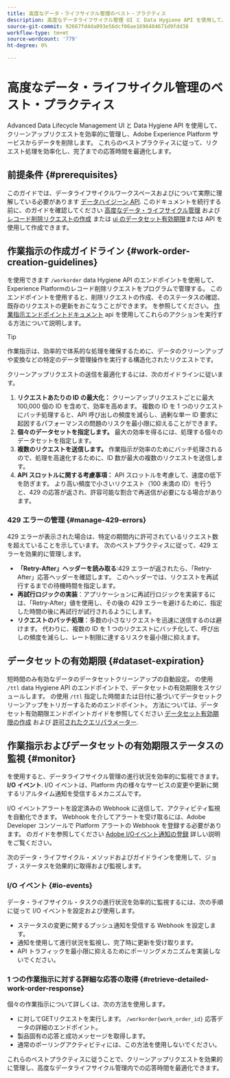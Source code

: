 ```yaml
---
title: 高度なデータ・ライフサイクル管理のベスト・プラクティス
description: 高度なデータライフサイクル管理 UI と Data Hygiene API を使用して、Adobe Experience Platformのデータハイジーンリクエストを効率的に管理する方法について説明します。 このガイドでは、リクエストごとの ID の最大化、個々のデータセットの指定、速度低下を防ぐための API スロットルへの配慮などのベストプラクティスを説明します。 このドキュメントには、データセットの自動クリーンアップの設定に関するガイドライン、作業指示のステータスを監視する方法、詳細な応答取得方法が含まれています。 これらのプラクティスに従って、リクエスト処理を効率化し、応答時間を最適化します。
source-git-commit: 92667fd4da093e56dcf06ae1696484671d9fdd38
workflow-type: tm+mt
source-wordcount: '779'
ht-degree: 0%

---
```


# 高度なデータ・ライフサイクル管理のベスト・プラクティス

Advanced Data Lifecycle Management UI と Data Hygiene API を使用して、クリーンアップリクエストを効率的に管理し、Adobe Experience Platform サービスからデータを削除します。 これらのベストプラクティスに従って、リクエスト処理を効率化し、完了までの応答時間を最適化します。

## 前提条件 {#prerequisites}

このガイドでは、データライフサイクルワークスペースおよびについて実際に理解している必要があります [データハイジーン API](./api/overview.md). このドキュメントを続行する前に、のガイドを確認してください [高度なデータ・ライフサイクル管理](./home.md) および [レコード削除リクエストの作成](./ui/record-delete.md) または [ui のデータセット有効期限](./ui/dataset-expiration.md)または API を使用して作成できます。

## 作業指示の作成ガイドライン {#work-order-creation-guidelines}

を使用できます `/workorder` data Hygiene API のエンドポイントを使用して、Experience Platformのレコード削除リクエストをプログラムで管理する。 このエンドポイントを使用すると、削除リクエストの作成、そのステータスの確認、既存のリクエストの更新をおこなうことができます。 を参照してください。 [作業指示エンドポイントドキュメント](./api/workorder.md) api を使用してこれらのアクションを実行する方法について説明します。

>[!TIP]
>
>作業指示は、効率的で体系的な処理を確保するために、データのクリーンアップや変換などの特定のデータ管理操作を実行する構造化されたリクエストです。

クリーンアップリクエストの送信を最適化するには、次のガイドラインに従います。

1. **リクエストあたりの ID の最大化：** クリーンアップリクエストごとに最大 100,000 個の ID を含めて、効率を高めます。 複数の ID を 1 つのリクエストにバッチ処理すると、API 呼び出しの頻度を減らし、過剰な単一 ID 要求に起因するパフォーマンスの問題のリスクを最小限に抑えることができます。
2. **個々のデータセットを指定します。** 最大の効率を得るには、処理する個々のデータセットを指定します。
3. **複数のリクエストを送信します。** 作業指示が効率のためにバッチ処理されるので、処理を高速化するために、ID 数が最大の複数のリクエストを送信します。
4. **API スロットルに関する考慮事項：** API スロットルを考慮して、速度の低下を防ぎます。 より高い頻度で小さいリクエスト（100 未満の ID）を行うと、429 の応答が返され、許容可能な割合で再送信が必要になる場合があります。

### 429 エラーの管理 {#manage-429-errors}

429 エラーが表示された場合は、特定の期間内に許可されているリクエスト数を超えていることを示しています。 次のベストプラクティスに従って、429 エラーを効果的に管理します。

- **「Retry-After」ヘッダーを読み取る**:429 エラーが返されたら、「Retry-After」応答ヘッダーを確認します。 このヘッダーでは、リクエストを再試行するまでの待機時間を指定します。
- **再試行ロジックの実装**：アプリケーションに再試行ロジックを実装するには、「Retry-After」値を使用し、その後の 429 エラーを避けるために、指定した時間の後に再試行が試行されるようにします。
- **リクエストのバッチ処理**：多数の小さなリクエストを迅速に送信するのは避けます。 代わりに、複数の ID を 1 つのリクエストにバッチ化して、呼び出しの頻度を減らし、レート制限に達するリスクを最小限に抑えます。

## データセットの有効期限 {#dataset-expiration}

短時間のみ有効なデータのデータセットクリーンアップの自動設定。 の使用 `/ttl` data Hygiene API のエンドポイントで、データセットの有効期限をスケジュールします。 の使用 `/ttl` 指定した時間または日付に基づいてデータセットクリーンアップをトリガーするためのエンドポイント。 方法については、データセット有効期限エンドポイントガイドを参照してください [データセット有効期限の作成](./api/dataset-expiration.md) および [許可されたクエリパラメーター](./api/dataset-expiration.md#query-params).

## 作業指示およびデータセットの有効期限ステータスの監視 {#monitor}

を使用すると、データライフサイクル管理の進行状況を効率的に監視できます。 **I/O イベント**. I/O イベントは、Platform 内の様々なサービスの変更や更新に関するリアルタイム通知を受信するメカニズムです。

I/O イベントアラートを設定済みの Webhook に送信して、アクティビティ監視を自動化できます。 Webhook を介してアラートを受け取るには、Adobe Developer コンソールで Platform アラートの Webhook を登録する必要があります。 のガイドを参照してください [Adobe I/Oイベント通知の登録](../observability/alerts/subscribe.md) 詳しい説明をご覧ください。

次のデータ・ライフサイクル・メソッドおよびガイドラインを使用して、ジョブ・ステータスを効果的に取得および監視します。

### I/O イベント {#io-events}

データ・ライフサイクル・タスクの進行状況を効率的に監視するには、次の手順に従って I/O イベントを設定および使用します。

- ステータスの変更に関するプッシュ通知を受信する Webhook を設定します。
- 通知を使用して進行状況を監視し、完了時に更新を受け取ります。
- API トラフィックを最小限に抑えるためにポーリングメカニズムを実装しないでください。

### 1 つの作業指示に対する詳細な応答の取得 {#retrieve-detailed-work-order-response}

個々の作業指示について詳しくは、次の方法を使用します。

- に対してGETリクエストを実行します。 `/workorder{work_order_id}` 応答データの詳細のエンドポイント。
- 製品固有の応答と成功メッセージを取得します。
- 通常のポーリングアクティビティには、この方法を使用しないでください。

これらのベストプラクティスに従うことで、クリーンアップリクエストを効果的に管理し、高度なデータライフサイクル管理内での応答時間を最適化できます。
